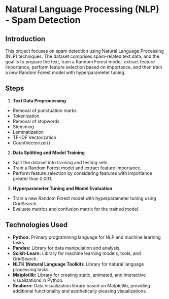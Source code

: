 # Natural Language Processing (NLP) - Spam Detection
## Introduction
This project focuses on spam detection using Natural Language Processing (NLP) techniques. The dataset comprises spam-related text data, and the goal is to prepare the text, train a Random Forest model, extract feature importance, perform feature selection based on importance, and then train a new Random Forest model with hyperparameter tuning.

## Steps
1. **Text Data Preprocessing**
- Removal of punctuation marks
- Tokenization
- Removal of stopwords
- Stemming
- Lemmatization
- TF-IDF Vectorization
- CountVectorizer()
2. **Data Splitting and Model Training**
- Split the dataset into training and testing sets.
- Train a Random Forest model and extract feature importance.
- Perform feature selection by considering features with importance greater than 0.001.
3. **Hyperparameter Tuning and Model Evaluation**
- Train a new Random Forest model with hyperparameter tuning using GridSearch.
- Evaluate metrics and confusion matrix for the trained model.
## Technologies Used
- **Python:** Primary programming language for NLP and machine learning tasks.
- **Pandas:** Library for data manipulation and analysis.
- **Scikit-Learn:** Library for machine learning models, tools, and GridSearch.
- **NLTK (Natural Language Toolkit):** Library for natural language processing tasks.
- **Matplotlib:** Library for creating static, animated, and interactive visualizations in Python.
- **Seaborn:** Data visualization library based on Matplotlib, providing additional functionality and aesthetically pleasing visualizations.
